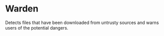 # Warden
Detects files that have been downloaded from untrusty sources and warns users of the potential dangers. 
